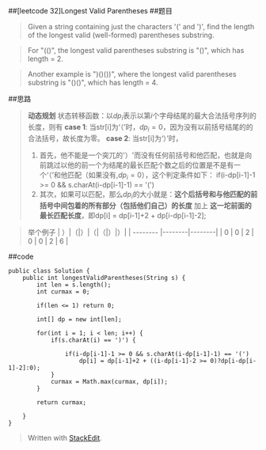 ##[leetcode 32]Longest Valid Parentheses
##题目

>Given a string containing just the characters '(' and ')', find the length of the longest valid (well-formed) parentheses substring.

>For "(()", the longest valid parentheses substring is "()", which has length = 2.

>Another example is ")()())", where the longest valid parentheses substring is "()()", which has length = 4.

##思路
 >**动态规划**
 >状态转移函数：以$dp_i$表示以第$i$个字母结尾的最大合法括号序列的长度，则有
 >**case 1**: 当str[i]为‘（’时，$dp_i=0$，因为没有以前括号结尾的的合法括号，故长度为零。
 >**case 2**: 当str[i]为‘）’时，
 >1. 首先，他不能是一个突兀的'）'而没有任何前括号和他匹配，也就是向前跳过以他的前一个为结尾的最长匹配个数之后的位置是不是有一个‘（’和他匹配（如果没有,$dp_i=0$），这个判定条件如下：
 >if(i-dp[i-1]-1 >= 0 && s.charAt(i-dp[i-1]-1) == '(')    
>2. 其次，如果可以匹配，那么$dp_i$的大小就是：**这个后括号和与他匹配的前括号中间包着的所有部分（包括他们自己）的长度** 加上 **这一坨前面的最长匹配长度**，即dp[i] = dp[i-1]+2 + dp[i-dp[i-1]-2];

>举个例子
>| ）|（|）|（|（|）|）|
| -------- |--------|--------|
| 0 | 0 | 2 | 0 | 0 | 2 | 6 |

##code

    public class Solution {
	    public int longestValidParentheses(String s) {
	        int len = s.length();
	        int curmax = 0;
        
	        if(len <= 1) return 0;
        
	        int[] dp = new int[len];
        
	        for(int i = 1; i < len; i++) {
	            if(s.charAt(i) == ')') {
                
	                if(i-dp[i-1]-1 >= 0 && s.charAt(i-dp[i-1]-1) == '(') 
	                    dp[i] = dp[i-1]+2 + ((i-dp[i-1]-2 >= 0)?dp[i-dp[i-1]-2]:0);
	            }
	            curmax = Math.max(curmax, dp[i]);
	        }

	        return curmax;
        
	    }
	}


> Written with [StackEdit](https://stackedit.io/).